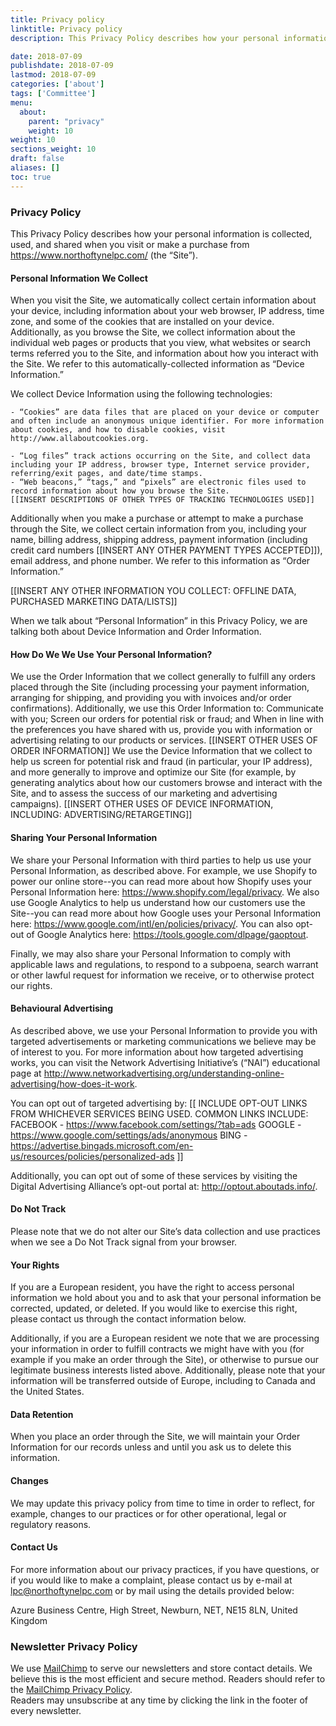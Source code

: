 ```yaml
---
title: Privacy policy
linktitle: Privacy policy
description: This Privacy Policy describes how your personal information is collected, used, and shared when you use our websites.

date: 2018-07-09
publishdate: 2018-07-09
lastmod: 2018-07-09
categories: ['about']
tags: ['Committee']
menu:
  about:
    parent: "privacy"
    weight: 10
weight: 10
sections_weight: 10
draft: false
aliases: []
toc: true
---
```


### Privacy Policy

This Privacy Policy describes how your personal information is collected, used, and shared when you visit or make a purchase from https://www.northoftynelpc.com/ (the “Site”).

#### Personal Information We Collect

When you visit the Site, we automatically collect certain information about your device, including information about your web browser, IP address, time zone, and some of the cookies that are installed on your device. Additionally, as you browse the Site, we collect information about the individual web pages or products that you view, what websites or search terms referred you to the Site, and information about how you interact with the Site. We refer to this automatically-collected information as “Device Information.”

We collect Device Information using the following technologies:

    - “Cookies” are data files that are placed on your device or computer and often include an anonymous unique identifier. For more information about cookies, and how to disable cookies, visit http://www.allaboutcookies.org.

    - “Log files” track actions occurring on the Site, and collect data including your IP address, browser type, Internet service provider, referring/exit pages, and date/time stamps.
    - “Web beacons,” “tags,” and “pixels” are electronic files used to record information about how you browse the Site.
    [[INSERT DESCRIPTIONS OF OTHER TYPES OF TRACKING TECHNOLOGIES USED]]

Additionally when you make a purchase or attempt to make a purchase through the Site, we collect certain information from you, including your name, billing address, shipping address, payment information (including credit card numbers [[INSERT ANY OTHER PAYMENT TYPES ACCEPTED]]), email address, and phone number.  We refer to this information as “Order Information.”

[[INSERT ANY OTHER INFORMATION YOU COLLECT:  OFFLINE DATA, PURCHASED MARKETING DATA/LISTS]]

When we talk about “Personal Information” in this Privacy Policy, we are talking both about Device Information and Order Information.

#### How Do We We Use Your Personal Information?

We use the Order Information that we collect generally to fulfill any orders placed through the Site (including processing your payment information, arranging for shipping, and providing you with invoices and/or order confirmations).  Additionally, we use this Order Information to:
Communicate with you;
Screen our orders for potential risk or fraud; and
When in line with the preferences you have shared with us, provide you with information or advertising relating to our products or services.
[[INSERT OTHER USES OF ORDER INFORMATION]]
We use the Device Information that we collect to help us screen for potential risk and fraud (in particular, your IP address), and more generally to improve and optimize our Site (for example, by generating analytics about how our customers browse and interact with the Site, and to assess the success of our marketing and advertising campaigns).
[[INSERT OTHER USES OF DEVICE INFORMATION, INCLUDING:  ADVERTISING/RETARGETING]]

#### Sharing Your Personal Information

We share your Personal Information with third parties to help us use your Personal Information, as described above.  For example, we use Shopify to power our online store--you can read more about how Shopify uses your Personal Information here:  https://www.shopify.com/legal/privacy.  We also use Google Analytics to help us understand how our customers use the Site--you can read more about how Google uses your Personal Information here:  https://www.google.com/intl/en/policies/privacy/.  You can also opt-out of Google Analytics here:  https://tools.google.com/dlpage/gaoptout.

Finally, we may also share your Personal Information to comply with applicable laws and regulations, to respond to a subpoena, search warrant or other lawful request for information we receive, or to otherwise protect our rights.

#### Behavioural Advertising
As described above, we use your Personal Information to provide you with targeted advertisements or marketing communications we believe may be of interest to you.  For more information about how targeted advertising works, you can visit the Network Advertising Initiative’s (“NAI”) educational page at http://www.networkadvertising.org/understanding-online-advertising/how-does-it-work.

You can opt out of targeted advertising by:
[[
  INCLUDE OPT-OUT LINKS FROM WHICHEVER SERVICES BEING USED.
  COMMON LINKS INCLUDE:
    FACEBOOK - https://www.facebook.com/settings/?tab=ads
    GOOGLE - https://www.google.com/settings/ads/anonymous
    BING - https://advertise.bingads.microsoft.com/en-us/resources/policies/personalized-ads
]]

Additionally, you can opt out of some of these services by visiting the Digital Advertising Alliance’s opt-out portal at:  http://optout.aboutads.info/.

#### Do Not Track
Please note that we do not alter our Site’s data collection and use practices when we see a Do Not Track signal from your browser.

#### Your Rights
If you are a European resident, you have the right to access personal information we hold about you and to ask that your personal information be corrected, updated, or deleted. If you would like to exercise this right, please contact us through the contact information below.

Additionally, if you are a European resident we note that we are processing your information in order to fulfill contracts we might have with you (for example if you make an order through the Site), or otherwise to pursue our legitimate business interests listed above.  Additionally, please note that your information will be transferred outside of Europe, including to Canada and the United States.

#### Data Retention
When you place an order through the Site, we will maintain your Order Information for our records unless and until you ask us to delete this information.

#### Changes
We may update this privacy policy from time to time in order to reflect, for example, changes to our practices or for other operational, legal or regulatory reasons.

#### Contact Us
For more information about our privacy practices, if you have questions, or if you would like to make a complaint, please contact us by e-mail at [lpc@northoftynelpc.com](mailto:lpc@northoftynelpc.com) or by mail using the details provided below:

  Azure Business Centre, High Street, Newburn, NET, NE15 8LN, United Kingdom


### Newsletter Privacy Policy

We use [MailChimp](http://mailchimp.com) to serve our newsletters and store contact details. We believe this is the most efficient 
and secure method. Readers should refer to the [MailChimp Privacy Policy](https://mailchimp.com/legal/privacy/).  
Readers may unsubscribe at any time by clicking the link in the footer of every newsletter.


